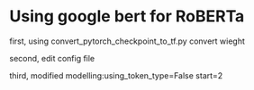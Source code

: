 # Using google bert for RoBERTa 

first, using convert_pytorch_checkpoint_to_tf.py convert wieght

second, edit config file

third, modified modelling:using_token_type=False start=2
